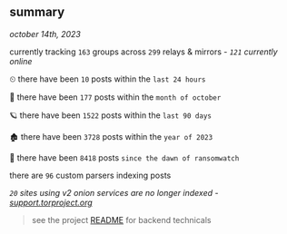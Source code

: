
## summary
_october 14th, 2023_

currently tracking `163` groups across `299` relays & mirrors - _`121` currently online_

⏲ there have been `10` posts within the `last 24 hours`

🦈 there have been `177` posts within the `month of october`

🪐 there have been `1522` posts within the `last 90 days`

🏚 there have been `3728` posts within the `year of 2023`

🦕 there have been `8418` posts `since the dawn of ransomwatch`

there are `96` custom parsers indexing posts

_`20` sites using v2 onion services are no longer indexed - [support.torproject.org](https://support.torproject.org/onionservices/v2-deprecation/)_

> see the project [README](https://github.com/joshhighet/ransomwatch#ransomwatch--) for backend technicals
